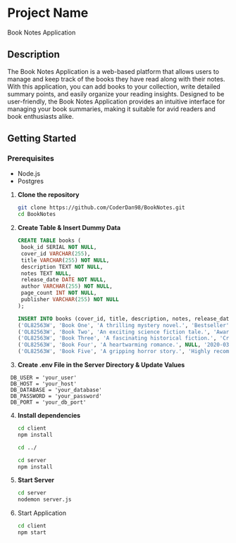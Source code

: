# Project Name

Book Notes Application

## Description

The Book Notes Application is a web-based platform that allows users to manage and keep track of the books they have read along with their notes. With this application, you can add books to your collection, write detailed summary points, and easily organize your reading insights. Designed to be user-friendly, the Book Notes Application provides an intuitive interface for managing your book summaries, making it suitable for avid readers and book enthusiasts alike.

## Getting Started

### Prerequisites

- Node.js
- Postgres

1. **Clone the repository**

   ```bash
   git clone https://github.com/CoderDan98/BookNotes.git
   cd BookNotes
   ```

2. **Create Table & Insert Dummy Data**

   ```sql
   CREATE TABLE books (
    book_id SERIAL NOT NULL,
    cover_id VARCHAR(255),
    title VARCHAR(255) NOT NULL,
    description TEXT NOT NULL,
    notes TEXT NULL,
    release_date DATE NOT NULL,
    author VARCHAR(255) NOT NULL,
    page_count INT NOT NULL,
    publisher VARCHAR(255) NOT NULL
   );

   INSERT INTO books (cover_id, title, description, notes, release_date, author, page_count, publisher) VALUES
   ('OL82563W', 'Book One', 'A thrilling mystery novel.', 'Bestseller', '2023-01-01', 'Author One', 300, 'Publisher One'),
   ('OL82563W', 'Book Two', 'An exciting science fiction tale.', 'Award-winning', '2022-05-15', 'Author Two', 250, 'Publisher Two'),
   ('OL82563W', 'Book Three', 'A fascinating historical fiction.', 'Critically acclaimed', '2021-09-10', 'Author Three', 400, 'Publisher Three'),
   ('OL82563W', 'Book Four', 'A heartwarming romance.', NULL, '2020-03-25', 'Author Four', 320, 'Publisher Four'),
   ('OL82563W', 'Book Five', 'A gripping horror story.', 'Highly recommended', '2019-11-05', 'Author Five', 280, 'Publisher Five');
   ```

3. **Create .env File in the Server Directory & Update Values**

```plaintext
 DB_USER = 'your_user'
 DB_HOST = 'your_host'
 DB_DATABASE = 'your_database'
 DB_PASSWORD = 'your_password'
 DB_PORT = 'your_db_port'
```

4. **Install dependencies**

   ```bash
   cd client
   npm install

   cd ../

   cd server
   npm install
   ```

5. **Start Server**

   ```bash
   cd server
   nodemon server.js
   ```

6. Start Application

   ```bash
   cd client
   npm start
   ```
